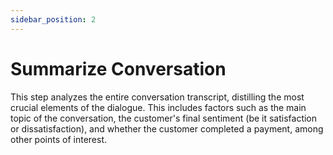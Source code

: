 ```yaml
---
sidebar_position: 2
---
```


# Summarize Conversation

This step analyzes the entire conversation transcript, distilling the most crucial elements of the dialogue. This includes factors such as the main topic of the conversation, the customer's final sentiment (be it satisfaction or dissatisfaction), and whether the customer completed a payment, among other points of interest.

